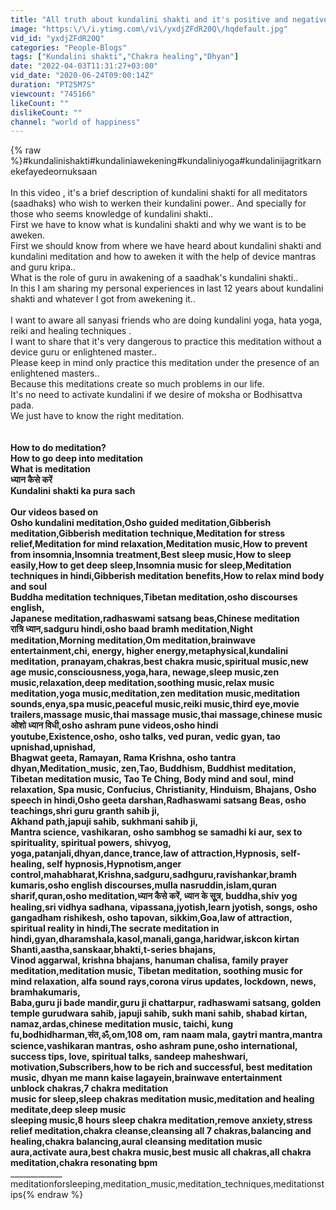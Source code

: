 ```yaml
---
title: "All truth about kundalini shakti and it's positive and negative effects by prem viraat | kundalini |"
image: "https:\/\/i.ytimg.com\/vi\/yxdjZFdR20Q\/hqdefault.jpg"
vid_id: "yxdjZFdR20Q"
categories: "People-Blogs"
tags: ["Kundalini shakti","Chakra healing","Dhyan"]
date: "2022-04-03T11:31:27+03:00"
vid_date: "2020-06-24T09:00:14Z"
duration: "PT25M7S"
viewcount: "745166"
likeCount: ""
dislikeCount: ""
channel: "world of happiness"
---
```

{% raw %}#kundalinishakti#kundaliniawekening#kundaliniyoga#kundalinijagritkarnekefayedeornuksaan<br /><br />In this video , it's a brief description of kundalini shakti for all meditators (saadhaks) who wish to werken their kundalini power.. And specially for those who seems knowledge of kundalini shakti..<br />First we have to know what is kundalini shakti and why we want is to be aweken.<br />First we should know from where we have heard about kundalini shakti and kundalini meditation and how to aweken it with the help of device mantras and guru kripa..<br />What is the role of guru in awakening of a saadhak's kundalini shakti..<br />In this I am sharing my personal experiences in last 12 years about kundalini shakti and whatever I got from awekening it..<br /><br />I want to aware all sanyasi friends who are doing kundalini yoga, hata yoga, reiki and healing techniques .<br />I want to share that it's very dangerous to practice this meditation without a device guru or enlightened master..<br />Please keep in mind only practice this meditation under the presence of an enlightened masters..<br />Because this meditations create so much problems in our life.<br />It's no need to activate kundalini if we desire of moksha or Bodhisattva pada.<br />We just have to know the right meditation.<br /><br />________<br />How to do meditation?<br />How to go deep into meditation<br />What is meditation<br />ध्यान कैसे करें<br />Kundalini shakti ka pura sach<br /><br />Our videos based on<br />Osho kundalini meditation,Osho guided meditation,Gibberish meditation,Gibberish meditation technique,Meditation for stress relief,Meditation for mind relaxation,Meditation music,How to prevent from insomnia,Insomnia treatment,Best sleep music,How to sleep easily,How to get deep sleep,Insomnia music for sleep,Meditation techniques in hindi,Gibberish meditation benefits,How to relax mind body and soul<br />Buddha meditation techniques,Tibetan meditation,osho discourses english,<br />Japanese meditation,radhaswami satsang beas,Chinese meditation<br />रात्रि ध्यान,sadguru hindi,osho baad bramh meditation,Night meditation,Morning meditation,Om meditation,brainwave entertainment,chi, energy, higher energy,metaphysical,kundalini meditation, pranayam,chakras,best chakra music,spiritual music,new age music,consciousness,yoga,hara, newage,sleep music,zen music,relaxation,deep meditation,soothing music,relax music meditation,yoga music,meditation,zen meditation music,meditation sounds,enya,spa music,peaceful music,reiki music,third eye,movie trailers,massage music,thai massage music,thai massage,chinese music<br />ओशो ध्यान विधी,osho ashram pune videos,osho hindi youtube,Existence,osho, osho talks, ved puran, vedic gyan, tao upnishad,upnishad,<br />Bhagwat geeta, Ramayan, Rama Krishna, osho tantra dhyan,Meditation_music, zen,Tao, Buddhism, Buddhist meditation, Tibetan meditation music, Tao Te Ching, Body mind and soul, mind relaxation, Spa music, Confucius, Christianity, Hinduism, Bhajans, Osho speech in hindi,Osho geeta darshan,Radhaswami satsang Beas, osho teachings,shri guru granth sahib ji,<br />Akhand path,japuji sahib, sukhmani sahib ji,<br />Mantra science, vashikaran, osho sambhog se samadhi ki aur, sex to spirituality, spiritual powers, shivyog, yoga,patanjali,dhyan,dance,trance,law of attraction,Hypnosis, self-healing, self hypnosis,Hypnotism,anger control,mahabharat,Krishna,sadguru,sadhguru,ravishankar,bramh kumaris,osho english discourses,mulla nasruddin,islam,quran sharif,quran,osho meditation,ध्यान कैसे करें, ध्यान के सूूत्र, buddha,shiv yog healing,sri vidhya sadhana, vipassana,jyotish,learn jyotish, songs, osho gangadham rishikesh, osho tapovan, sikkim,Goa,law of attraction, spiritual reality in hindi,The secrate meditation in hindi,gyan,dharamshala,kasol,manali,ganga,haridwar,iskcon kirtan<br />Shanti,aastha,sanskaar,bhakti,t-series bhajans,<br />Vinod aggarwal, krishna bhajans, hanuman chalisa, family prayer meditation,meditation music, Tibetan meditation, soothing music for mind relaxation, alfa sound rays,corona virus updates, lockdown, news, bramhakumaris,<br />Baba,guru ji bade mandir,guru ji chattarpur, radhaswami satsang, golden temple gurudwara sahib, japuji sahib, sukh mani sahib, shabad kirtan, namaz,ardas,chinese meditation music, taichi, kung fu,bodhidharman,संत,ॐ,om,108 om, ram naam mala, gaytri mantra,mantra science,vashikaran mantras, osho ashram pune,osho international, success tips, love, spiritual talks, sandeep maheshwari,<br />motivation,Subscribers,how to be rich and successful, best meditation music, dhyan me mann kaise lagayein,brainwave entertainment<br />unblock chakras,7 chakra meditation<br />music for sleep,sleep chakras meditation music,meditation and healing<br />meditate,deep sleep music<br />sleeping music,8 hours sleep chakra meditation,remove anxiety,stress relief meditation,chakra cleanse,cleansing all 7 chakras,balancing and healing,chakra balancing,aural cleansing meditation music<br />aura,activate aura,best chakra music,best music all chakras,all chakra meditation,chakra resonating bpm<br />_____________________<br />meditationforsleeping,meditation_music,meditation_techniques,meditationstips{% endraw %}
